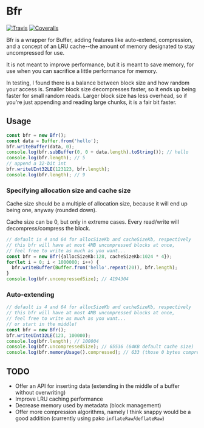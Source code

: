 # Bfr
[![Travis](https://api.travis-ci.com/freeeve/bfr.svg?branch=master)](https://travis-ci.com/freeeve/bfr)
[![Coveralls](https://img.shields.io/coveralls/freeeve/bfr.svg)](https://coveralls.io/github/freeeve/bfr)

Bfr is a wrapper for Buffer, adding features like
auto-extend, compression, and a concept of an LRU cache--the
amount of memory designated to stay uncompressed for use.

It is not meant to improve performance, but it is meant to save memory, 
for use when you can sacrifice a little performance for memory.

In testing, I found there is a balance between block size and 
how random your access is. Smaller block size decompresses faster,
so it ends up being faster for small random reads. Larger block size
has less overhead, so if you're just appending and reading large chunks,
it is a fair bit faster.

## Usage

```typescript
const bfr = new Bfr();
const data = Buffer.from('hello');
bfr.writeBuffer(data, 0);
console.log(bfr.subBuffer(0, 0 + data.length).toString()); // hello
console.log(bfr.length); // 5
// append a 32-bit int
bfr.writeUInt32LE(123123, bfr.length);
console.log(bfr.length); // 9
```

### Specifying allocation size and cache size
Cache size should be a multiple of allocation size, because it will
end up being one, anyway (rounded down). 

Cache size can be 0, but only in extreme cases. 
Every read/write will decompress/compress the block.

```typescript
// default is 4 and 64 for allocSizeKb and cacheSizeKb, respectively
// this bfr will have at most 4MB uncompressed blocks at once,
// feel free to write as much as you want...
const bfr = new Bfr({allocSizeKb:128, cacheSizeKb:1024 * 4});
for(let i = 0; i < 1000000; i++) {
  bfr.writeBuffer(Buffer.from('hello'.repeat(20)), bfr.length);
}
console.log(bfr.uncompressedSize); // 4194304
```

### Auto-extending
```typescript
// default is 4 and 64 for allocSizeKb and cacheSizeKb, respectively
// this bfr will have at most 4MB uncompressed blocks at once,
// feel free to write as much as you want...
// or start in the middle!
const bfr = new Bfr();
bfr.writeUInt32LE(123, 100000);
console.log(bfr.length); // 100004
console.log(bfr.uncompressedSize); // 65536 (64KB default cache size)
console.log(bfr.memoryUsage().compressed); // 633 (those 0 bytes compress well!)
```

## TODO 
* Offer an API for inserting data (extending in the middle of a buffer without overwriting)
* Improve LRU caching performance
* Decrease memory used by metadata (block management)
* Offer more compression algorithms, namely I think snappy would be a good addition (currently using pako `inflateRaw`/`deflateRaw`)
